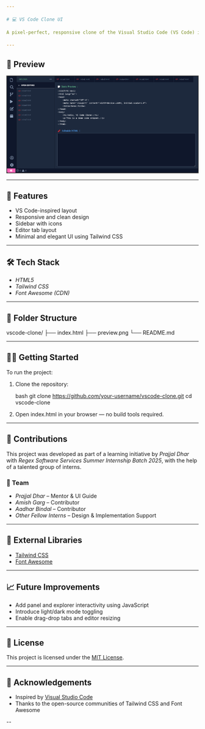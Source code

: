 ```yaml
---

# 💻 VS Code Clone UI

A pixel-perfect, responsive clone of the Visual Studio Code (VS Code) interface built using *HTML* and *Tailwind CSS*. This project replicates the layout and structure of the popular VS Code editor purely using frontend technologies and tailwind-css as a css framework used.

---
```


## 📸 Preview

![VS Code Clone Preview](./preview.png)

---

## 🚀 Features

* VS Code-inspired layout
* Responsive and clean design
* Sidebar with icons
* Editor tab layout
* Minimal and elegant UI using Tailwind CSS

---

## 🛠️ Tech Stack

* *HTML5*
* *Tailwind CSS*
* *Font Awesome (CDN)*

---

## 📁 Folder Structure


vscode-clone/
├── index.html
├── preview.png
└── README.md


---

## 🧑‍💻 Getting Started

To run the project:

1. Clone the repository:

   bash
   git clone https://github.com/your-username/vscode-clone.git
   cd vscode-clone
   

2. Open index.html in your browser — no build tools required.

---

## 📌 Contributions

This project was developed as part of a learning initiative by *Prajjal Dhar* with *Regex Software Services Summer Internship Batch 2025*, with the help of a talented group of interns.

### 👥 Team

* *Prajjal Dhar* – Mentor & UI Guide
* *Amish Garg* – Contributor
* *Aadhar Bindal* – Contributor
* *Other Fellow Interns* – Design & Implementation Support

---

## 🧩 External Libraries

* [Tailwind CSS](https://tailwindcss.com/)
* [Font Awesome](https://fontawesome.com/)

---

## 📈 Future Improvements

* Add panel and explorer interactivity using JavaScript
* Introduce light/dark mode toggling
* Enable drag-drop tabs and editor resizing

---

## 📄 License

This project is licensed under the [MIT License](LICENSE).

---

## 🙏 Acknowledgements

* Inspired by [Visual Studio Code](https://code.visualstudio.com/)
* Thanks to the open-source communities of Tailwind CSS and Font Awesome

--
